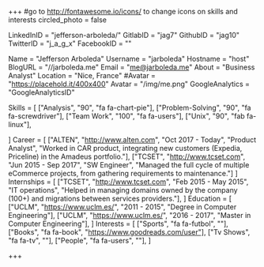 +++
#go to http://fontawesome.io/icons/ to change icons on skills and interests
circled_photo = false

LinkedInID = "jefferson-arboleda/"
GitlabID = "jag7"
GithubID = "jag10"
TwitterID = "j_a_g_x"
FacebookID = ""

Name = "Jefferson Arboleda"
Username = "jarboleda"
Hostname = "host"
BlogURL = "//jarboleda.me"
Email = "me@jarboleda.me"
About = "Business Analyst"
Location = "Nice, France"
#Avatar = "https://placehold.it/400x400"
Avatar = "/img/me.png"
GoogleAnalytics = "GoogleAnalyticsID"

Skills = [
    ["Analysis", "90", "fa fa-chart-pie"],
    ["Problem-Solving", "90", "fa fa-screwdriver"],
    ["Team Work", "100", "fa fa-users"],
    ["Unix", "90", "fab fa-linux"],

]
Career = [
          ["ALTEN", "http://www.alten.com", "Oct 2017 - Today", "Product Analyst", "Worked in CAR product, integrating new customers (Expedia, Priceline) in the Amadeus portfolio."],
          ["TCSET", "http://www.tcset.com", "Jun 2015 - Sep 2017", "SW Engineer", "Managed the full cycle of multiple eCommerce projects, from gathering requirements to maintenance."]
]
Internships = [
          ["TCSET", "http://www.tcset.com", "Feb 2015 - May 2015", "IT operations", "Helped in managing domains owned by the company (100+) and migrations between services providers."],
]
Education = [
          ["UCLM", "https://www.uclm.es/", "2011 - 2015", "Degree in Computer Engineering"],
          ["UCLM", "https://www.uclm.es/", "2016 - 2017", "Master in Computer Engineering"],
]
Interests = [
          ["Sports", "fa fa-futbol", ""],
          ["Books", "fa fa-book", "https://www.goodreads.com/user"],
          ["Tv Shows", "fa fa-tv", ""],
          ["People", "fa fa-users", ""],
]

+++
